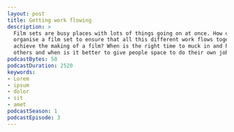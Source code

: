 ```yaml
---
layout: post
title: Getting work flowing
description: >
  Film sets are busy places with lots of things going on at once. How do 
  organise a film set to ensure that all this different work flows together to
  achieve the making of a film? When is the right time to muck in and help 
  others and when is it better to give people space to do their own job?
podcastBytes: 50
podcastDuration: 2520
keywords:
- Lorem
- ipsum
- dolor
- sit
- amet
podcastSeason: 1
podcastEpisode: 3
---
```

